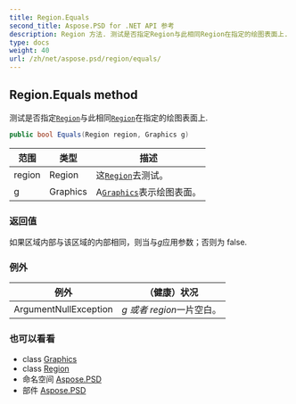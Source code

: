 ```yaml
---
title: Region.Equals
second_title: Aspose.PSD for .NET API 参考
description: Region 方法. 测试是否指定Region与此相同Region在指定的绘图表面上.
type: docs
weight: 40
url: /zh/net/aspose.psd/region/equals/
---
```

## Region.Equals method

测试是否指定[`Region`](../)与此相同[`Region`](../)在指定的绘图表面上.

```csharp
public bool Equals(Region region, Graphics g)
```

| 范围 | 类型 | 描述 |
| --- | --- | --- |
| region | Region | 这[`Region`](../)去测试。 |
| g | Graphics | A[`Graphics`](../../graphics/)表示绘图表面。 |

### 返回值

如果区域内部与该区域的内部相同，则当与*g*应用参数；否则为 false.

### 例外

| 例外 | （健康）状况 |
| --- | --- |
| ArgumentNullException | *g *或者* region*一片空白。 |

### 也可以看看

* class [Graphics](../../graphics/)
* class [Region](../)
* 命名空间 [Aspose.PSD](../../region/)
* 部件 [Aspose.PSD](../../../)


